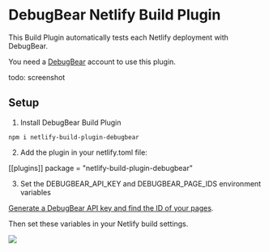 # DebugBear Netlify Build Plugin

This Build Plugin automatically tests each Netlify deployment with DebugBear.

You need a [DebugBear](https://www.debugbear.com) account to use this plugin.

todo: screenshot

## Setup

1. Install DebugBear Build Plugin

```npm i netlify-build-plugin-debugbear```

2. Add the plugin in your netlify.toml file:

[[plugins]]
package = "netlify-build-plugin-debugbear"

3. Set the DEBUGBEAR_API_KEY and DEBUGBEAR_PAGE_IDS environment variables

[Generate a DebugBear API key and find the ID of your pages](https://docs.netlify.com/configure-builds/environment-variables/).

Then set these variables in your Netlify build settings.

![](https://user-images.githubusercontent.com/1303660/91851003-6095e400-ec56-11ea-90e2-ccced761eddb.png)
